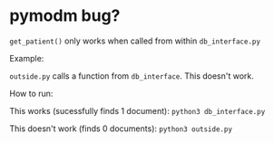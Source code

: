 # pymodm bug?


`get_patient()` only works when called from within `db_interface.py`


Example:

`outside.py` calls a function from `db_interface`. This doesn't work. 

How to run:

This works (sucessfully finds 1 document):
`python3 db_interface.py`

This doesn't work (finds 0 documents):
`python3 outside.py`

